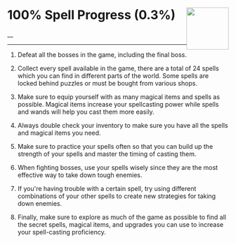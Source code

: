 # 100% Spell Progress (0.3%) <img style="float: right;" src="https://cdn.cloudflare.steamstatic.com/steamcommunity/public/images/apps/881100/fc37560f3506ab3cfd5e4f5513d6c8c2885a40ec.jpg" width="96" height="96">

__

---

1. Defeat all the bosses in the game, including the final boss.

2. Collect every spell available in the game, there are a total of 24 spells which you can find in different parts of the world. Some spells are locked behind puzzles or must be bought from various shops.

3. Make sure to equip yourself with as many magical items and spells as possible. Magical items increase your spellcasting power while spells and wands will help you cast them more easily.

4. Always double check your inventory to make sure you have all the spells and magical items you need.

5. Make sure to practice your spells often so that you can build up the strength of your spells and master the timing of casting them.

6. When fighting bosses, use your spells wisely since they are the most effective way to take down tough enemies.

7. If you're having trouble with a certain spell, try using different combinations of your other spells to create new strategies for taking down enemies.

8. Finally, make sure to explore as much of the game as possible to find all the secret spells, magical items, and upgrades you can use to increase your spell-casting proficiency.
